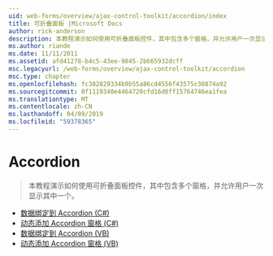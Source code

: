 ```yaml
---
uid: web-forms/overview/ajax-control-toolkit/accordion/index
title: 可折叠面板 |Microsoft Docs
author: rick-anderson
description: 本教程演示如何使用可折叠面板控件，其中包含多个窗格，并允许用户一次显示其中一个。
ms.author: riande
ms.date: 11/11/2011
ms.assetid: afd41278-b4c5-43ee-9845-2b665932dcff
msc.legacyurl: /web-forms/overview/ajax-control-toolkit/accordion
msc.type: chapter
ms.openlocfilehash: fc382829334b9b55a86cd4556f43575c36874a92
ms.sourcegitcommit: 0f1119340e4464720cfd16d0ff15764746ea1fea
ms.translationtype: MT
ms.contentlocale: zh-CN
ms.lasthandoff: 04/09/2019
ms.locfileid: "59378365"
---
```

# <a name="accordion"></a>Accordion

> 本教程演示如何使用可折叠面板控件，其中包含多个窗格，并允许用户一次显示其中一个。


- [数据绑定到 Accordion (C#)](databinding-to-an-accordion-cs.md)
- [动态添加 Accordion 窗格 (C#)](dynamically-adding-an-accordion-pane-cs.md)
- [数据绑定到 Accordion (VB)](databinding-to-an-accordion-vb.md)
- [动态添加 Accordion 窗格 (VB)](dynamically-adding-an-accordion-pane-vb.md)
